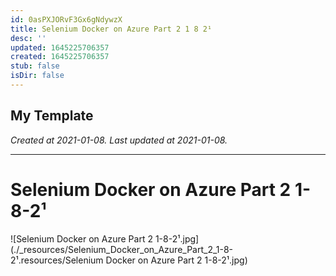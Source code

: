 ```yaml
---
id: 0asPXJORvF3Gx6gNdywzX
title: Selenium Docker on Azure Part 2 1 8 2¹
desc: ''
updated: 1645225706357
created: 1645225706357
stub: false
isDir: false
---
```

My Template
---

_Created at 2021-01-08._
_Last updated at 2021-01-08._




---

# Selenium Docker on Azure Part 2 1-8-2¹


![Selenium Docker on Azure Part 2 1-8-2¹.jpg](./_resources/Selenium_Docker_on_Azure_Part_2_1-8-2¹.resources/Selenium Docker on Azure Part 2 1-8-2¹.jpg)

